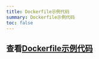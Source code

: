 ```yaml
---
title: Dockerfile示例代码
summary: Dockerfile示例代码
toc: false
---
```


## 查看[Dockerfile示例代码](http://code.goodrain.com/demo/dockerfile/tree/master)